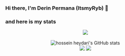 ### Hi there, I'm Derin Permana (ItsmyRyb) 👋

### and here is my stats
<p align="center"><img src="https://www.codewars.com/users/ItsmyRyb/badges/large"/><br /><br />
  <img src="https://github-readme-stats.vercel.app/api?username=ItsmyRyb&show_icons=true&include_all_commits=true&theme=monokai" alt="hossein heydari's GitHub stats" /><br />
  <img src="https://github-readme-streak-stats.herokuapp.com/?user=ItsmyRyb&theme=monokai"/>
  <img src="https://github-readme-stats.vercel.app/api/top-langs/?username=SatriaAPN&layout=compact&theme=monokai&langs_count=12"/><br />
</p>

<!--
**DerinPermana/ItsmyRyb** is a ✨ _special_ ✨ repository because its `README.md` (this file) appears on your GitHub profile.

Here are some ideas to get you started:

- 🔭 I’m currently working on: Airdrop Hunter & Research
- 🌱 I’m currently learning: Airdrop,Design,Video Editing
- 👯 I’m looking to collaborate on: Project Airdrop
- 🤔 I’m looking for help with: Airdrop
- 💬 Ask me about: My Life
- 📫 How to reach me: Help Change My world 🌏
- 😄 Pronouns: ItsmyRyb
- ⚡ Fun fact: Im Crazy Mod On Discord 😂
-->
